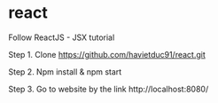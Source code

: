 # react
Follow ReactJS - JSX tutorial

Step 1. Clone https://github.com/havietduc91/react.git
 
Step 2. Npm install & npm start
 
Step 3. Go to website by the link http://localhost:8080/

